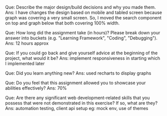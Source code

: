 Que: Describe the major design/build decisions and why you made them.
Ans: I have changes the design based on mobile and tabled screen because graph was covering a very small screen. So, I moved the search component on top and graph below that both covering 100% width.

Que: How long did the assignment take (in hours)? Please break down your answer into buckets (e.g. "Learning Framework", "Coding", "Debugging").
Ans: 12 hours approx

Que: If you could go back and give yourself advice at the beginning of the project, what would it be?
Ans: implement responsiveness in starting which I implemented later

Que: Did you learn anything new?
Ans: used recharts to display graphs

Que: Do you feel that this assignment allowed you to showcase your abilities effectively?
Ans: 70%

Que: Are there any significant web development-related skills that you possess that were not demonstrated in this exercise? If so, what are they?
Ans: automation testing, client api setup eg: mock env, use of themes
